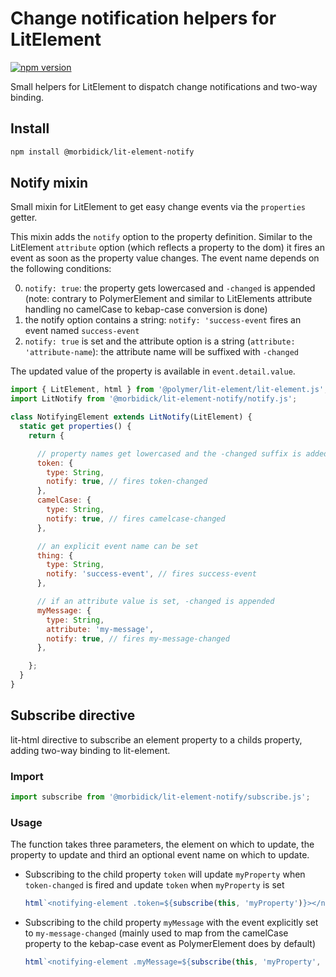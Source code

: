 # Change notification helpers for LitElement

[![npm version](https://img.shields.io/npm/v/@morbidick/lit-element-notify.svg)](https://www.npmjs.com/package/@morbidick/lit-element-notify)

Small helpers for LitElement to dispatch change notifications and two-way binding.

## Install

```bash
npm install @morbidick/lit-element-notify
```

## Notify mixin

Small mixin for LitElement to get easy change events via the `properties` getter.

This mixin adds the `notify` option to the property definition. Similar to the LitElement `attribute` option (which reflects a property to the dom) it fires an event as soon as the property value changes. The event name depends on the following conditions:

0. `notify: true`: the property gets lowercased and `-changed` is appended (note: contrary to PolymerElement and similar to LitElements attribute handling no camelCase to kebap-case conversion is done)
0. the notify option contains a string: `notify: 'success-event` fires an event named `success-event`
0. `notify: true` is set and the attribute option is a string (`attribute: 'attribute-name`): the attribute name will be suffixed with `-changed`

The updated value of the property is available in `event.detail.value`.

```javascript
import { LitElement, html } from '@polymer/lit-element/lit-element.js';
import LitNotify from '@morbidick/lit-element-notify/notify.js';

class NotifyingElement extends LitNotify(LitElement) {
  static get properties() {
    return {

      // property names get lowercased and the -changed suffix is added
      token: {
        type: String,
        notify: true, // fires token-changed
      },
      camelCase: {
        type: String,
        notify: true, // fires camelcase-changed
      },

      // an explicit event name can be set
      thing: {
        type: String,
        notify: 'success-event', // fires success-event
      },

      // if an attribute value is set, -changed is appended
      myMessage: {
        type: String,
        attribute: 'my-message',
        notify: true, // fires my-message-changed
      },

    };
  }
}
```

## Subscribe directive

lit-html directive to subscribe an element property to a childs property, adding two-way binding to lit-element. 

### Import

```javascript
import subscribe from '@morbidick/lit-element-notify/subscribe.js';
```

### Usage

The function takes three parameters, the element on which to update, the property to update and third an optional event name on which to update.

* Subscribing to the child property `token` will update `myProperty` when `token-changed` is fired and update `token` when `myProperty` is set
    ```javascript
    html`<notifying-element .token=${subscribe(this, 'myProperty')}></notifying-element>`;
    ```

* Subscribing to the child property `myMessage` with the event explicitly set to `my-message-changed` (mainly used to map from the camelCase property to the kebap-case event as PolymerElement does by default)
    ```javascript
    html`<notifying-element .myMessage=${subscribe(this, 'myProperty', 'my-message-changed')}></notifying-element>`;
    ```
